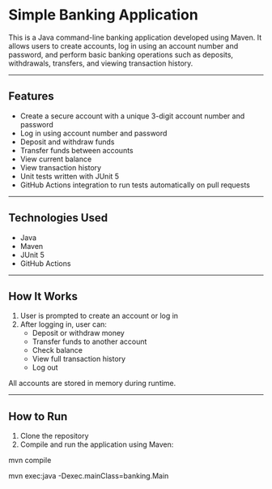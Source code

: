# Simple Banking Application

This is a Java command-line banking application developed using Maven. It allows users to create accounts, log in using an account number and password, and perform basic banking operations such as deposits, withdrawals, transfers, and viewing transaction history.

---

## Features

- Create a secure account with a unique 3-digit account number and password
- Log in using account number and password
- Deposit and withdraw funds
- Transfer funds between accounts
- View current balance
- View transaction history
- Unit tests written with JUnit 5
- GitHub Actions integration to run tests automatically on pull requests

---

## Technologies Used

- Java
- Maven
- JUnit 5
- GitHub Actions

---

## How It Works

1. User is prompted to create an account or log in
2. After logging in, user can:
   - Deposit or withdraw money
   - Transfer funds to another account
   - Check balance
   - View full transaction history
   - Log out

All accounts are stored in memory during runtime.


---

## How to Run

1. Clone the repository
2. Compile and run the application using Maven:

mvn compile

mvn exec:java -Dexec.mainClass=banking.Main